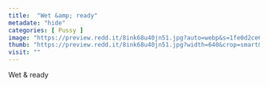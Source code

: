 ```yaml
---
title:  "Wet &amp; ready"
metadate: "hide"
categories: [ Pussy ]
image: "https://preview.redd.it/8ink68u40jn51.jpg?auto=webp&s=1fe0d2ce610ee3fe78daed9cd59441792c59a986"
thumb: "https://preview.redd.it/8ink68u40jn51.jpg?width=640&crop=smart&auto=webp&s=d696897745cc712b7f8e20a71095a35c21d2d92f"
visit: ""
---
```

Wet &amp; ready
